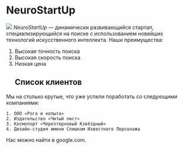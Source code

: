 # NeuroStartUp
![](https://netology-code.github.io/git-homeworks/introduction/assets/logo.png)
*NeuroStartUp* — динамически развивающийся стартап, специализирующийся на поиске с использованием новейших технологий искусственного интеллекта.
Наши преимущества:
1. Высокая точность поиска
2. Высокая скорость поиска
3. Низкая цена
   ## Список клиентов
Мы на столько крутые, что уже успели поработать со следующими компаниями:

	1. ООО «Рога и копыта»
	2. Издательство «Читый лист»
	3. Космопорт «Черезтерновый Кзвёздный»
	4. Дизайн-студия имени Слишком Известного Персонажа
Нас можно найти в google.com.